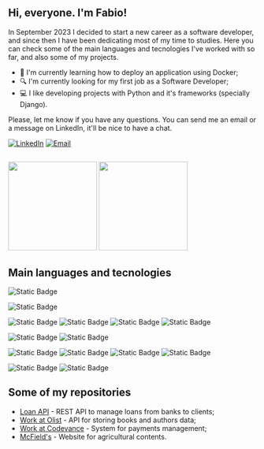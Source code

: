 ## Hi, everyone. I'm Fabio!

In September 2023 I decided to start a new career as a software developer, and since then I have been dedicating most of my time to studies. Here you can check some of the main languages and tecnologies I've worked with so far, and also some of my projects. 


- 📖 I'm currently learning how to deploy an application using Docker;
- 🔍 I'm currently looking for my first job as a Software Developer;
- 💻 I like developing projects with Python and it's frameworks (specially Django).

Please, let me know if you have any questions. You can send me an email or a message on LinkedIn, it'll be nice to have a chat.

[![LinkedIn](https://img.shields.io/badge/Fabio%20Zanetti-%230A66C2?logo=linkedin)](https://www.linkedin.com/in/fabio-zanetti-5b605a117/)
[![Email](https://img.shields.io/badge/fczanetti%40hotmail.com-blue)](mailto:fczanetti@hotmail.com)


##

<div>
    <img height="180em" src='https://github-readme-stats.vercel.app/api?username=fczanetti&theme=react'/>
    <img height="180em" src='https://github-readme-stats.vercel.app/api/top-langs/?username=fczanetti&layout=compact&theme=react'/>
</div>

## Main languages and tecnologies

![Static Badge](https://img.shields.io/badge/Python-blue)

![Static Badge](https://img.shields.io/badge/Pipenv-blue)

![Static Badge](https://img.shields.io/badge/Linux-%23e95420)
![Static Badge](https://img.shields.io/badge/Django-%230c3c26)
![Static Badge](https://img.shields.io/badge/Django%20Ninja-%234cae4f)
![Static Badge](https://img.shields.io/badge/Django%20REST%20framework-%23A30000)

![Static Badge](https://img.shields.io/badge/PostgreSQL-%23336791)
![Static Badge](https://img.shields.io/badge/Docker-%231d63ed)

![Static Badge](https://img.shields.io/badge/Fly.io-%234f46e5)
![Static Badge](https://img.shields.io/badge/Heroku-%23654a86)
![Static Badge](https://img.shields.io/badge/AWS%20S3-%2367a353)
![Static Badge](https://img.shields.io/badge/GitHub-black)

![Static Badge](https://img.shields.io/badge/CSS-blue)
![Static Badge](https://img.shields.io/badge/HTML-%23ed4c28)


## Some of my repositories

- [Loan API](https://github.com/fczanetti/loan_api) - REST API to manage loans from banks to clients;
- [Work at Olist](https://github.com/fczanetti/work-at-olist) - API for storing books and authors data;
- [Work at Codevance](https://github.com/fczanetti/work-at-codevance) - System for payments management;
- [McField's](https://github.com/fczanetti/mcfields/) - Website for agricultural contents.


<!--
**fczanetti/fczanetti** is a ✨ _special_ ✨ repository because its `README.md` (this file) appears on your GitHub profile.

Here are some ideas to get you started:

- 🔭 I’m currently working on ...
- 🌱 I’m currently learning ...
- 👯 I’m looking to collaborate on ...
- 🤔 I’m looking for help with ...
- 💬 Ask me about ...
- 📫 How to reach me: ...
- 😄 Pronouns: ...
- ⚡ Fun fact: ...
-->
